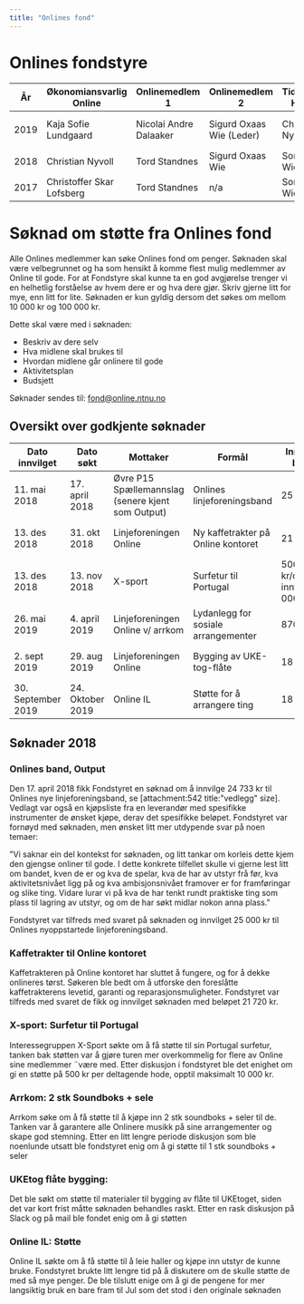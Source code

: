 ```yaml
---
title: "Onlines fond"
---
```


Onlines fondstyre
==================

|År|Økonomiansvarlig Online|Onlinemedlem 1|Onlinemedlem 2|Tidligere HS 1|Tidligere HS 2|Ridder 1|Ridder 2|
--|--|--|--|--|--|--|--|
|2019|Kaja Sofie Lundgaard|Nicolai Andre Dalaaker|Sigurd Oxaas Wie (Leder)|Christian Nyvoll|Martin Bjerke|Christoffer Skar Lofsberg|Sverre Bjørke|
|2018|Christian Nyvoll|Tord Standnes|Sigurd Oxaas Wie|Sondre Widmark|Taran Ruge|Henning Wold|Sverre Bjørke|
|2017|Christoffer Skar Lofsberg|Tord Standnes|n/a|Sondre Widmark|n/a|Henning Wold|n/a|


Søknad om støtte fra Onlines fond
==================================
Alle Onlines medlemmer kan søke Onlines fond om penger. Søknaden skal være velbegrunnet og ha som hensikt å komme flest mulig medlemmer av Online til gode. For at Fondstyre skal kunne ta en god avgjørelse trenger vi en helhetlig forståelse av hvem dere er og hva dere gjør. Skriv gjerne litt for mye, enn litt for lite. 
Søknaden er kun gyldig dersom det søkes om mellom 10 000 kr og 100 000 kr.

Dette skal være med i søknaden:

- Beskriv av dere selv
- Hva midlene skal brukes til
- Hvordan midlene går onlinere til gode
- Aktivitetsplan
- Budsjett

Søknader sendes til: fond@online.ntnu.no

## Oversikt over godkjente søknader

Dato innvilget | Dato søkt | Mottaker | Formål | Innvilget beløp | Søkt beløp | Søknad 
------|-------|-------|--------|-------|-------|------
11. mai 2018 | 17. april 2018 | Øvre P15 Spællemannslag (senere kjent som Output) | Onlines linjeforeningsband | 25 000 kr | 24 733 kr | [attachment:542 title:"Søknad pdf" size]
13. des 2018 | 31. okt 2018 | Linjeforeningen Online | Ny kaffetrakter på Online kontoret | 21 720 kr | 21 720 kr | [attachment:543 title:"Søknad pdf" size]
13. des 2018 | 13. nov 2018 | X-sport | Surfetur til Portugal | 500 kr/deltager inntil 10 000 kr | 10 000 kr | [attachment:544 title:"Søknad pdf" size]
26. mai 2019 | 4. april 2019 | Linjeforeningen Online v/ arrkom | Lydanlegg for sosiale arrangementer | 8700 kr | 18 392 kr | 
2. sept 2019 | 29. aug 2019 | Linjeforeningen Online | Bygging av UKE-tog-flåte | 18 000 kr | 18 000 kr | [attachment:716]
30. September 2019 | 24. Oktober 2019 | Online IL| Støtte for å arrangere ting| 18 000 kr| 35 000 kr |


## Søknader 2018

### Onlines band, Output
Den 17. april 2018 fikk Fondstyret en søknad om å innvilge 24 733 kr til Onlines nye linjeforeningsband, se [attachment:542 title:"vedlegg" size]. Vedlagt var også en kjøpsliste fra en leverandør med spesifikke instrumenter de ønsket kjøpe, derav det spesifikke beløpet. Fondstyret var fornøyd med søknaden, men ønsket litt mer utdypende svar på noen temaer:

"Vi saknar ein del kontekst for søknaden, og litt tankar om korleis dette kjem den gjengse onliner til gode. I dette konkrete tilfellet skulle vi gjerne lest litt om bandet, kven de er og kva de spelar, kva de har av utstyr frå før, kva aktivitetsnivået ligg på og kva ambisjonsnivået framover er for framføringar og slike ting. Vidare lurar vi på kva de har tenkt rundt praktiske ting som plass til lagring av utstyr, og om de har søkt midlar nokon anna plass."

Fondstyret var tilfreds med svaret på søknaden og innvilget 25 000 kr til Onlines nyoppstartede linjeforeningsband.

### Kaffetrakter til Online kontoret
Kaffetrakteren på Online kontoret har sluttet å fungere, og for å dekke onlineres tørst. Søkeren ble bedt om å utforske den foreslåtte kaffetrakterens levetid, garanti og reparasjonsmuligheter. Fondstyret var tilfreds med svaret de fikk og innvilget søknaden med beløpet 21 720 kr.

### X-sport: Surfetur til Portugal
Interessegruppen X-Sport søkte om å få støtte til sin Portugal surfetur, tanken bak støtten var å gjøre turen mer overkommelig for flere av Online sine medlemmer ¨være med. Etter diskusjon i fondstyret ble det enighet om gi en støtte på 500 kr per deltagende hode, opptil maksimalt 10 000 kr.

### Arrkom: 2 stk Soundboks + sele
Arrkom søke om å få støtte til å kjøpe inn 2 stk soundboks + seler til de. Tanken var å garantere alle Onlinere musikk på sine arrangementer og skape god stemning. Etter en litt lengre periode diskusjon som ble noenlunde utsatt ble fondstyret enig om å gi støtte til 1 stk soundboks + seler

### UKEtog flåte bygging:
Det ble søkt om støtte til materialer til bygging av flåte til UKEtoget, siden det var kort frist måtte søknaden behandles raskt. Etter en rask diskusjon på Slack og på mail ble fondet enig om å gi støtten

### Online IL: Støtte
Online IL søkte om å få støtte til å leie haller og kjøpe inn utstyr de kunne bruke. Fondstyret brukte litt lengre tid på å diskutere om de skulle støtte de med så mye penger. De ble tilslutt enige om å gi de pengene for mer langsiktig bruk en bare fram til Jul som det stod i den originale søknaden
